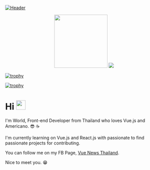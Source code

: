 [![Header](https://raw.githubusercontent.com/runyasak/runyasak/master/header.png "Header")](https://www.facebook.com/VueNewsThailand)

<center>

<div>
  <img src="https://github-readme-stats.vercel.app/api?username=Newiihuhu&show_icons=true&theme=dark" height="170" />
  <img src="https://github-readme-stats.vercel.app/api/top-langs/?username=Newiihuhu&layout=compact&theme=dark" />
</div>
</center>

[![trophy](https://github-profile-trophy.vercel.app/?username=Newiihuhu&theme=onedark)](https://github.com/ryo-ma/github-profile-trophy)

[![trophy](https://github-profile-trophy.vercel.app/?username=Newiihuhu)](https://github.com/ryo-ma/github-profile-trophy)

# Hi <img src="https://raw.githubusercontent.com/MartinHeinz/MartinHeinz/master/wave.gif" width="30px">

I'm World, Front-end Developer from Thailand who loves Vue.js and Americano. 😎 ☕️

I'm currently learning on Vue.js and React.js with passionate to find passionate projects for contributing.

You can follow me on my FB Page, [Vue News Thailand](https://www.facebook.com/VueNewsThailand).

Nice to meet you. 😁
